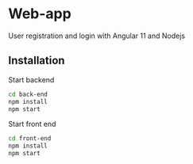 # Web-app

User registration and login with Angular 11 and Nodejs

## Installation

Start backend

```bash
cd back-end
npm install
npm start
```

Start front end

```bash
cd front-end
npm install
npm start
```
